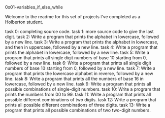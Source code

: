 0x01-variables_if_else_while

Welcome to the readme for this set of projects I've completed as a Holberton student. 

task 0: completing source code.
task 1: more source code to give the last digit. 
task 2: Write a program that prints the alphabet in lowercase, followed by a new line.
task 3: Write a program that prints the alphabet in lowercase, and then in uppercase, followed by a new line.
task 4: Write a program that prints the alphabet in lowercase, followed by a new line.
task 5: Write a program that prints all single digit numbers of base 10 starting from 0, followed by a new line.
task 6: Write a program that prints all single digit numbers of base 10 starting from 0, followed by a new line.
task 7: Write a program that prints the lowercase alphabet in reverse, followed by a new line.
task 8: Write a program that prints all the numbers of base 16 in lowercase, followed by a new line.
task 9: Write a program that prints all possible combinations of single-digit numbers.
task 10: Write a program that prints the numbers from 00 to 99.
task 11: Write a program that prints all possible different combinations of two digits.
task 12: Write a program that prints all possible different combinations of three digits.
task 13: Write a program that prints all possible combinations of two two-digit numbers.
